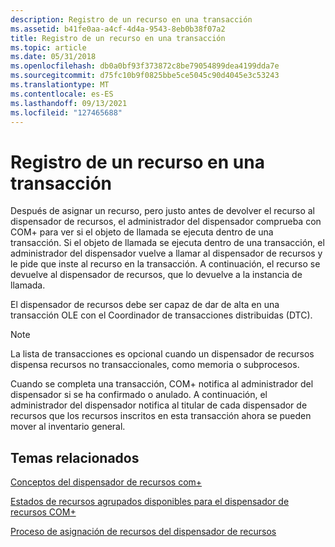 ```yaml
---
description: Registro de un recurso en una transacción
ms.assetid: b41fe0aa-a4cf-4d4a-9543-8eb0b38f07a2
title: Registro de un recurso en una transacción
ms.topic: article
ms.date: 05/31/2018
ms.openlocfilehash: db0a0bf93f373872c8be79054899dea4199dda7e
ms.sourcegitcommit: d75fc10b9f0825bbe5ce5045c90d4045e3c53243
ms.translationtype: MT
ms.contentlocale: es-ES
ms.lasthandoff: 09/13/2021
ms.locfileid: "127465688"
---
```

# <a name="enlisting-a-resource-in-a-transaction"></a>Registro de un recurso en una transacción

Después de asignar un recurso, pero justo antes de devolver el recurso al dispensador de recursos, el administrador del dispensador comprueba con COM+ para ver si el objeto de llamada se ejecuta dentro de una transacción. Si el objeto de llamada se ejecuta dentro de una transacción, el administrador del dispensador vuelve a llamar al dispensador de recursos y le pide que inste al recurso en la transacción. A continuación, el recurso se devuelve al dispensador de recursos, que lo devuelve a la instancia de llamada.

El dispensador de recursos debe ser capaz de dar de alta en una transacción OLE con el Coordinador de transacciones distribuidas (DTC).

> [!Note]  
> La lista de transacciones es opcional cuando un dispensador de recursos dispensa recursos no transaccionales, como memoria o subprocesos.

 

Cuando se completa una transacción, COM+ notifica al administrador del dispensador si se ha confirmado o anulado. A continuación, el administrador del dispensador notifica al titular de cada dispensador de recursos que los recursos inscritos en esta transacción ahora se pueden mover al inventario general.

## <a name="related-topics"></a>Temas relacionados

<dl> <dt>

[Conceptos del dispensador de recursos com+](com--resource-dispenser-concepts.md)
</dt> <dt>

[Estados de recursos agrupados disponibles para el dispensador de recursos COM+](pooled-resource-states-available-to-com--resource-dispenser.md)
</dt> <dt>

[Proceso de asignación de recursos del dispensador de recursos](resource-dispenser-resource-allocation-process.md)
</dt> </dl>

 

 



